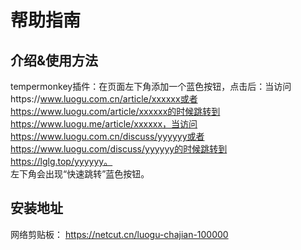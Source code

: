 # 帮助指南
## 介绍&使用方法
tempermonkey插件：在页面左下角添加一个蓝色按钮，点击后：当访问https://www.luogu.com.cn/article/xxxxxx或者https://www.luogu.com/article/xxxxxx的时候跳转到https://www.luogu.me/article/xxxxxx，当访问https://www.luogu.com.cn/discuss/yyyyyy或者https://www.luogu.com/discuss/yyyyyy的时候跳转到https://lglg.top/yyyyyy。  
左下角会出现“快速跳转”蓝色按钮。
## 安装地址
网络剪贴板： https://netcut.cn/luogu-chajian-100000
